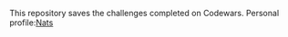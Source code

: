This repository saves the challenges completed on Codewars.
Personal profile:[Nats](https://www.codewars.com/users/Nats)
